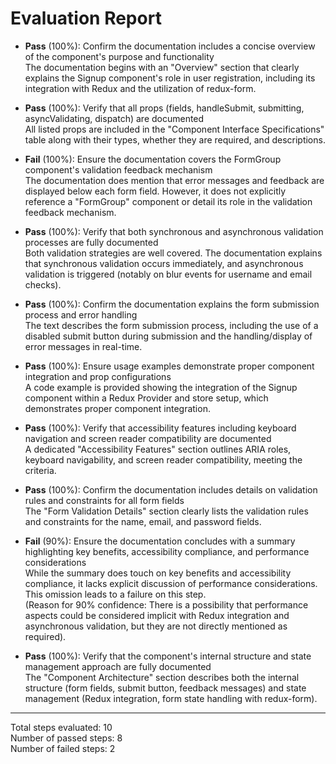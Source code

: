 # Evaluation Report

- **Pass** (100%): Confirm the documentation includes a concise overview of the component's purpose and functionality  
  The documentation begins with an "Overview" section that clearly explains the Signup component's role in user registration, including its integration with Redux and the utilization of redux-form.

- **Pass** (100%): Verify that all props (fields, handleSubmit, submitting, asyncValidating, dispatch) are documented  
  All listed props are included in the "Component Interface Specifications" table along with their types, whether they are required, and descriptions.

- **Fail** (100%): Ensure the documentation covers the FormGroup component's validation feedback mechanism  
  The documentation does mention that error messages and feedback are displayed below each form field. However, it does not explicitly reference a "FormGroup" component or detail its role in the validation feedback mechanism.

- **Pass** (100%): Verify that both synchronous and asynchronous validation processes are fully documented  
  Both validation strategies are well covered. The documentation explains that synchronous validation occurs immediately, and asynchronous validation is triggered (notably on blur events for username and email checks).

- **Pass** (100%): Confirm the documentation explains the form submission process and error handling  
  The text describes the form submission process, including the use of a disabled submit button during submission and the handling/display of error messages in real-time.

- **Pass** (100%): Ensure usage examples demonstrate proper component integration and prop configurations  
  A code example is provided showing the integration of the Signup component within a Redux Provider and store setup, which demonstrates proper component integration.

- **Pass** (100%): Verify that accessibility features including keyboard navigation and screen reader compatibility are documented  
  A dedicated "Accessibility Features" section outlines ARIA roles, keyboard navigability, and screen reader compatibility, meeting the criteria.

- **Pass** (100%): Confirm the documentation includes details on validation rules and constraints for all form fields  
  The "Form Validation Details" section clearly lists the validation rules and constraints for the name, email, and password fields.

- **Fail** (90%): Ensure the documentation concludes with a summary highlighting key benefits, accessibility compliance, and performance considerations  
  While the summary does touch on key benefits and accessibility compliance, it lacks explicit discussion of performance considerations. This omission leads to a failure on this step.  
  (Reason for 90% confidence: There is a possibility that performance aspects could be considered implicit with Redux integration and asynchronous validation, but they are not directly mentioned as required).

- **Pass** (100%): Verify that the component's internal structure and state management approach are fully documented  
  The "Component Architecture" section describes both the internal structure (form fields, submit button, feedback messages) and state management (Redux integration, form state handling with redux-form).

---

Total steps evaluated: 10  
Number of passed steps: 8  
Number of failed steps: 2